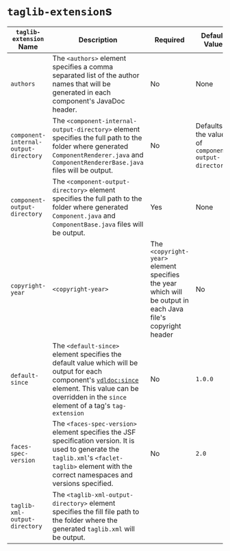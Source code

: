 # `taglib-extension`s

| `taglib-extension` Name | Description | Required | Default Value |
|-------------------------|-------------|----------|---------------|
| `authors` | The `<authors>` element specifies a comma separated list of the author names that will be generated in each component's JavaDoc header. | No | None |
| `component-internal-output-directory` | The `<component-internal-output-directory>` element specifies the full path to the folder where generated `ComponentRenderer.java` and `ComponentRendererBase.java` files will be output. | No | Defaults to the value of `component-output-directory`. |
| `component-output-directory` | The `<component-output-directory>` element specifies the full path to the folder where generated `Component.java` and `ComponentBase.java` files will be output. | Yes | None |
| `copyright-year` | `<copyright-year>` | The `<copyright-year>` element specifies the year which will be output in each Java file's copyright header | No | Defaults to the current year. |
| `default-since` | The `<default-since>` element specifies the default value which will be output for each component's [`vdldoc:since`](https://github.com/omnifaces/vdldoc/wiki/vdldoc:since) element. This value can be overridden in the `since` element of a tag's `tag-extension` | No | `1.0.0` |
| `faces-spec-version` | The `<faces-spec-version>` element specifies the JSF specification version. It is used to generate the `taglib.xml`'s `<faclet-taglib>` element with the correct namespaces and versions specified. | No | `2.0` |
| `taglib-xml-output-directory` | The `<taglib-xml-output-directory>` element specifies the fill file path to the folder where the generated `taglib.xml` will be output. |

